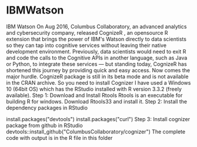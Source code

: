 # IBMWatson
IBM Watson On Aug 2016, Columbus Collaboratory, an advanced analytics and cybersecurity company, released CognizeR , an opensource R extension that brings the power of IBM's Watson directly to data scientists so they can tap into cognitive services without leaving their native development environment. Previously, data scientists would need to exit R and code the calls to the Cognitive APIs in another language, such as Java or Python, to integrate these services — but standing today, CognizeR has shortened this journey by providing quick and easy access. Now comes the major hurdle. CognizeR package is still in its beta mode and is not available in the CRAN archive. So you need to install Cognizer I have used a Windows 10 (64bit OS) which has the RStudio installed with R version 3.3.2 (freely available). Step 1: Download and Install Rtools Rtools is an executable for building R for windows. Download Rtools33 and install it. Step 2: Install the dependency packages in RStudio

install.packages("devtools") install.packages("curl") Step 3: Install cognizer package from github in RStudio devtools::install_github("ColumbusCollaboratory/cognizer") The complete code with output is in the R file in this folder
